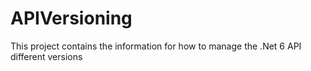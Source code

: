 # APIVersioning
This project contains the information for how to manage the .Net 6 API different versions
